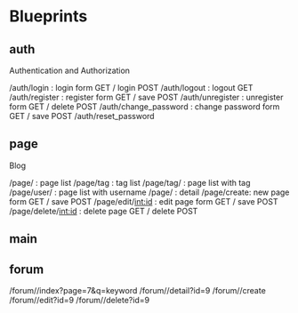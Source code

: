 # Blueprints

## auth

Authentication and Authorization

/auth/login : login form GET / login POST
/auth/logout : logout GET
/auth/register : register form GET / save POST
/auth/unregister : unregister form GET / delete POST
/auth/change_password : change password form GET / save POST
/auth/reset_password

## page

Blog

/page/ : page list
/page/tag : tag list
/page/tag/<name> : page list with tag
/page/user/<username> : page list with username
/page/<slug> : detail
/page/create: new page form GET / save POST
/page/edit/<int:id> : edit page form GET / save POST
/page/delete/<int:id> : delete page GET / delete POST

## main


## forum

/forum/<name>/index?page=7&q=keyword
/forum/<name>/detail?id=9
/forum/<name>/create
/forum/<name>/edit?id=9
/forum/<name>/delete?id=9
